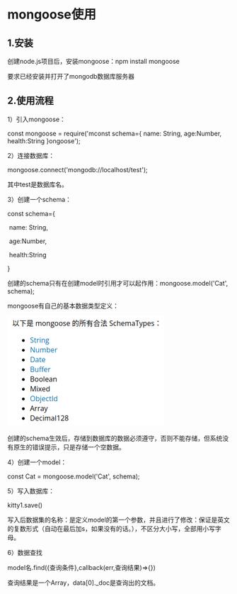 # mongoose使用

## 1.安装

创建node.js项目后，安装mongoose：npm install mongoose 

要求已经安装并打开了mongodb数据库服务器

## 2.使用流程

1）引入mongoose：

const mongoose = require('mconst schema={
    name: String,
    age:Number,
    health:String
}ongoose');

2）连接数据库：

mongoose.connect('mongodb://localhost/test');

其中test是数据库名。

3）创建一个schema：

const schema={

​    name: String,

​    age:Number,

​    health:String

}

创建的schema只有在创建model时引用才可以起作用：mongoose.model('Cat', schema);

mongoose有自己的基本数据类型定义：

![image-20211124161308833](image-20211124161308833.png)

创建的schema生效后，存储到数据库的数据必须遵守，否则不能存储，但系统没有原生的错误提示，只是存储一个空数据。

4）创建一个model：

const Cat = mongoose.model('Cat', schema);

5）写入数据库：

kitty1.save()

写入后数据集的名称：是定义model的第一个参数，并且进行了修改：保证是英文的复数形式（自动在最后加s，如果没有的话。），不区分大小写，全部用小写字母。

6）数据查找

model名.find({查询条件},callback(err,查询结果)=>{})

查询结果是一个Array，data[0]._doc是查询出的文档。
